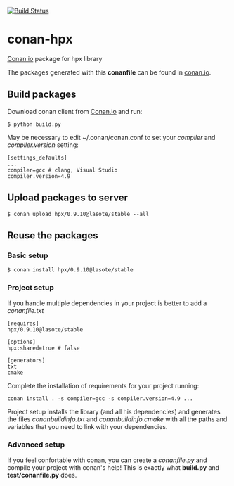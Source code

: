 [![Build Status](https://travis-ci.org/lasote/conan-hpx.svg)](https://travis-ci.org/lasote/conan-hpx)

# conan-hpx

[Conan.io](https://conan.io) package for hpx library

The packages generated with this **conanfile** can be found in [conan.io](https://conan.io/source/hpx/0.9.10/lasote/stable).

## Build packages

Download conan client from [Conan.io](https://conan.io) and run:

    $ python build.py
    
May be necessary to edit ~/.conan/conan.conf to set your *compiler* and *compiler.version* setting:

    [settings_defaults]
    ...
    compiler=gcc # clang, Visual Studio
    compiler.version=4.9 
    
## Upload packages to server

    $ conan upload hpx/0.9.10@lasote/stable --all
    
## Reuse the packages

### Basic setup

    $ conan install hpx/0.9.10@lasote/stable
    
### Project setup

If you handle multiple dependencies in your project is better to add a *conanfile.txt*
    
    [requires]
    hpx/0.9.10@lasote/stable

    [options]
    hpx:shared=true # false
    
    [generators]
    txt
    cmake

Complete the installation of requirements for your project running:</small></span>

    conan install . -s compiler=gcc -s compiler.version=4.9 ... 

Project setup installs the library (and all his dependencies) and generates the files *conanbuildinfo.txt* and *conanbuildinfo.cmake* with all the paths and variables that you need to link with your dependencies.

### Advanced setup

If you feel confortable with conan, you can create a *conanfile.py* and compile your project with conan's help!
This is exactly what **build.py** and **test/conanfile.py** does.

